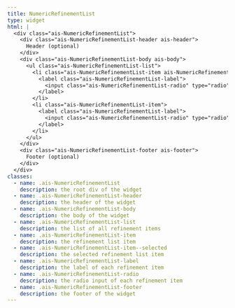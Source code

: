 ```yaml
---
title: NumericRefinementList
type: widget
html: |
  <div class="ais-NumericRefinementList">
    <div class="ais-NumericRefinementList-header ais-header">
      Header (optional)
    </div>
    <div class="ais-NumericRefinementList-body ais-body">
      <ul class="ais-NumericRefinementList-list">
        <li class="ais-NumericRefinementList-item ais-NumericRefinementList-item--selected">
          <label class="ais-NumericRefinementList-label">
            <input class="ais-NumericRefinementList-radio" type="radio" name="NumericRefinementList" checked="" /> All
          </label>
        </li>
        <li class="ais-NumericRefinementList-item">
          <label class="ais-NumericRefinementList-label">
            <input class="ais-NumericRefinementList-radio" type="radio" name="NumericRefinementList" /> Less than 500
          </label>
        </li>
      </ul>
    </div>
    <div class="ais-NumericRefinementList-footer ais-footer">
      Footer (optional)
    </div>
  </div>
classes:
  - name: .ais-NumericRefinementList
    description: the root div of the widget
  - name: .ais-NumericRefinementList-header
    description: the header of the widget
  - name: .ais-NumericRefinementList-body
    description: the body of the widget
  - name: .ais-NumericRefinementList-list
    description: the list of all refinement items
  - name: .ais-NumericRefinementList-item
    description: the refinement list item
  - name: .ais-NumericRefinementList-item--selected
    description: the selected refinement list item
  - name: .ais-NumericRefinementList-label
    description: the label of each refinement item
  - name: .ais-NumericRefinementList-radio
    description: the radio input of each refinement item
  - name: .ais-NumericRefinementList-footer
    description: the footer of the widget
---
```

